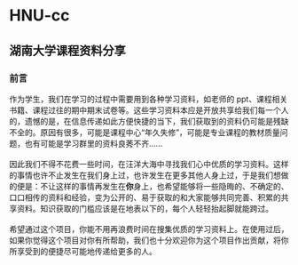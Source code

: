 # HNU-cc
## 湖南大学课程资料分享
### 前言
作为学生，我们在学习的过程中需要用到各种学习资料，如老师的 ppt、课程相关书籍、课程过往的期中期末试卷等。这些学习资料本应是开放共享给我们每一个人的，遗憾的是，在信息传递如此方便快捷的当下，我们获取到的资料仍可能是残缺不全的。原因有很多，可能是课程中心“年久失修”，可能是专业课程的教材质量问题，也有可能是学习群里的资料良莠不齐……<br></br>
因此我们不得不花费一些时间，在汪洋大海中寻找我们心中优质的学习资料。这样的事情也许不止发生在我们身上过，也许发生在更多其他人身上过，于是我们想做的便是：不让这样的事情再发生在**你**身上，也希望能够将一些隐晦的、不确定的、口口相传的资料和经验，变为公开的、易于获取的和大家能够共同完善、积累的共享资料。知识获取的门槛应该是在地表以下的，每个人轻轻抬起脚就能跨过。<br></br>
希望通过这个项目，你能不用再浪费时间在搜集优质的学习资料上。在使用过后，如果你觉得这个项目对你有所帮助，我们也十分欢迎你为这个项目作出贡献，将你所享受到的便捷尽可能地传递给更多的人。


